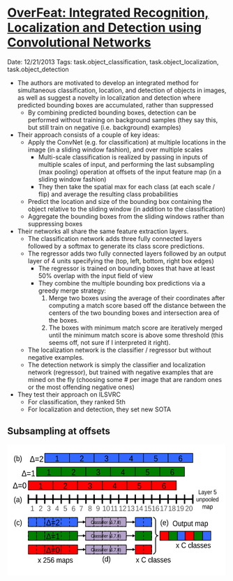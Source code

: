 # [OverFeat: Integrated Recognition, Localization and Detection using Convolutional Networks](https://arxiv.org/abs/1312.6229)

Date: 12/21/2013
Tags: task.object_classification, task.object_localization, task.object_detection

- The authors are motivated to develop an integrated method for simultaneous classification, location, and detection of objects in images, as well as suggest a novelty in localization and detection where predicted bounding boxes are accumulated, rather than suppressed
    - By combining predicted bounding boxes, detection can be performed without training on background samples (they say this, but still train on negative (i.e. background) examples)
- Their approach consists of a couple of key ideas:
    - Apply the ConvNet (e.g. for classification) at multiple locations in the image (in a sliding window fashion), and over multiple scales
        - Multi-scale classification is realized by passing in inputs of multiple scales of input, and performing the last subsampling (max pooling) operation at offsets of the input feature map (in a sliding window fashion)
        - They then take the spatial max for each class (at each scale / flip) and average the resulting class probabilities
    - Predict the location and size of the bounding box containing the object relative to the sliding window (in addition to the classification)
    - Aggregate the bounding boxes from the sliding windows rather than suppressing boxes
- Their networks all share the same feature extraction layers.
    - The classification network adds three fully connected layers followed by a softmax to generate its class score predictions.
    - The regressor adds two fully connected layers followed by an output layer of 4 units specifying the (top, left, bottom, right box edges)
        - The regressor is trained on bounding boxes that have at least 50% overlap with the input field of view
        - They combine the multiple bounding box predictions via a greedy merge strategy: 
            1. Merge two boxes using the average of their coordinates after computing a match score based off the distance between the centers of the two bounding boxes and intersection area of the boxes.
            2. The boxes with minimum match score are iteratively merged until the minimum match score is above some threshold (this seems off, not sure if I interpreted it right).
    - The localization network is the classifier / regressor but without negative examples.
    - The detection network is simply the classifier and localization network (regressor), but trained with negative examples that are mined on the fly (choosing some # per image that are random ones or the most offending negative ones)
- They test their approach on ILSVRC
    - For classification, they ranked 5th
    - For localization and detection, they set new SOTA

## Subsampling at offsets

<img src="./images/subsampling_at_offsets.png" height=300, width=500>
